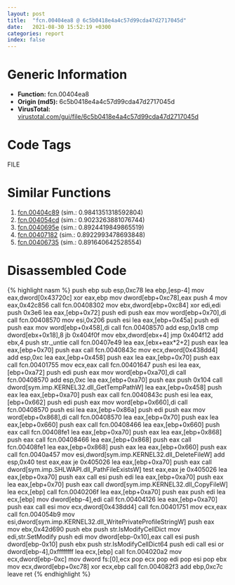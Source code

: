 ```yaml
---
layout: post
title:  "fcn.00404ea8 @ 6c5b0418e4a4c57d99cda47d2717045d"
date:   2021-08-30 15:52:19 +0300
categories: report
index: false
---
```


# Generic Information
- **Function:** fcn.00404ea8
- **Origin (md5):** 6c5b0418e4a4c57d99cda47d2717045d
- **VirusTotal:** [virustotal.com/gui/file/6c5b0418e4a4c57d99cda47d2717045d][virustotal_ref]

# Code Tags
<span class="tag" id="FILE">FILE</span>


# Similar Functions

1. [fcn.00404c89][similar_1_ref] (sim.: 0.9841351318592804)
2. [fcn.004054cd][similar_2_ref] (sim.: 0.9023263881076744)
3. [fcn.0040695e][similar_3_ref] (sim.: 0.8924419849865519)
4. [fcn.00407182][similar_4_ref] (sim.: 0.8922993478693848)
5. [fcn.00406735][similar_5_ref] (sim.: 0.891640642528554)


# Disassembled Code

{% highlight nasm %}
push ebp
sub esp,0xc78
lea ebp,[esp-4]
mov eax,dword[0x43720c]
xor eax,ebp
mov dword[ebp+0xc78],eax
push 4
mov eax,0x42c856
call fcn.00408302
mov ebx,dword[ebp+0xc84]
xor edi,edi
push 0x3e6
lea eax,[ebp+0x72]
push edi
push eax
mov word[ebp+0x70],di
call fcn.00408570
mov esi,0x206
push esi
lea eax,[ebp+0x45a]
push edi
push eax
mov word[ebp+0x458],di
call fcn.00408570
add esp,0x18
cmp dword[ebx+0x18],8
jb 0x404f0f
mov ebx,dword[ebx+4]
jmp 0x404f12
add ebx,4
push str._untie
call fcn.00407e49
lea eax,[ebx+eax*2+2]
push eax
lea eax,[ebp+0x70]
push eax
call fcn.0040843c
mov ecx,dword[0x438dd4]
add esp,0xc
lea eax,[ebp+0x458]
push eax
lea eax,[ebp+0x70]
push eax
call fcn.00401755
mov ecx,eax
call fcn.00401647
push esi
lea eax,[ebp+0xa72]
push edi
push eax
mov word[ebp+0xa70],di
call fcn.00408570
add esp,0xc
lea eax,[ebp+0xa70]
push eax
push 0x104
call dword[sym.imp.KERNEL32.dll_GetTempPathW]
lea eax,[ebp+0x458]
push eax
lea eax,[ebp+0xa70]
push eax
call fcn.0040843c
push esi
lea eax,[ebp+0x662]
push edi
push eax
mov word[ebp+0x660],di
call fcn.00408570
push esi
lea eax,[ebp+0x86a]
push edi
push eax
mov word[ebp+0x868],di
call fcn.00408570
lea eax,[ebp+0x70]
push eax
lea eax,[ebp+0x660]
push eax
call fcn.00408466
lea eax,[ebp+0x660]
push eax
call fcn.00408fe1
lea eax,[ebp+0xa70]
push eax
lea eax,[ebp+0x868]
push eax
call fcn.00408466
lea eax,[ebp+0x868]
push eax
call fcn.00408fe1
lea eax,[ebp+0x868]
push eax
lea eax,[ebp+0x660]
push eax
call fcn.0040a457
mov esi,dword[sym.imp.KERNEL32.dll_DeleteFileW]
add esp,0x40
test eax,eax
je 0x405026
lea eax,[ebp+0xa70]
push eax
call dword[sym.imp.SHLWAPI.dll_PathFileExistsW]
test eax,eax
je 0x405026
lea eax,[ebp+0xa70]
push eax
call esi
push edi
lea eax,[ebp+0xa70]
push eax
lea eax,[ebp+0x70]
push eax
call dword[sym.imp.KERNEL32.dll_CopyFileW]
lea ecx,[ebp]
call fcn.0040206f
lea eax,[ebp+0xa70]
push eax
push edi
lea ecx,[ebp]
mov dword[ebp-4],edi
call fcn.00404126
lea eax,[ebp+0xa70]
push eax
call esi
mov ecx,dword[0x438dd4]
call fcn.00401751
mov ecx,eax
call fcn.004054b9
mov esi,dword[sym.imp.KERNEL32.dll_WritePrivateProfileStringW]
push eax
mov ebx,0x42d690
push ebx
push str.IsModifyCellDict
mov edi,str.SetModify
push edi
mov dword[ebp-0x10],eax
call esi
push dword[ebp-0x10]
push ebx
push str.IsModifyCellDict64
push edi
call esi
or dword[ebp-4],0xffffffff
lea ecx,[ebp]
call fcn.004020a2
mov ecx,dword[ebp-0xc]
mov dword fs:[0],ecx
pop ecx
pop edi
pop esi
pop ebx
mov ecx,dword[ebp+0xc78]
xor ecx,ebp
call fcn.004082f3
add ebp,0xc7c
leave
ret
{% endhighlight %}


[similar_1_ref]: /report/fcn.00404c89@6c5b0418e4a4c57d99cda47d2717045d
[similar_2_ref]: /report/fcn.004054cd@6c5b0418e4a4c57d99cda47d2717045d
[similar_3_ref]: /report/fcn.0040695e@6c5b0418e4a4c57d99cda47d2717045d
[similar_4_ref]: /report/fcn.00407182@6c5b0418e4a4c57d99cda47d2717045d
[similar_5_ref]: /report/fcn.00406735@6c5b0418e4a4c57d99cda47d2717045d
[virustotal_ref]: https://www.virustotal.com/gui/file/6c5b0418e4a4c57d99cda47d2717045d